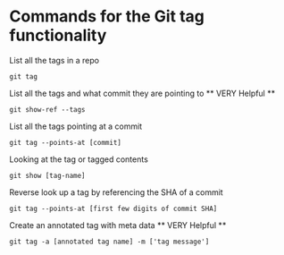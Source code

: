 # Commands for the Git tag functionality

List all the tags in a repo
```
git tag
```

List all the tags and what commit they are pointing to
** VERY Helpful **
```
git show-ref --tags
```

List all the tags pointing at a commit
```
git tag --points-at [commit]
```

Looking at the tag or tagged contents
```
git show [tag-name]
```

Reverse look up a tag by referencing the SHA of a commit
```
git tag --points-at [first few digits of commit SHA]
```

Create an annotated tag with meta data
** VERY Helpful **
```
git tag -a [annotated tag name] -m ['tag message']
```
